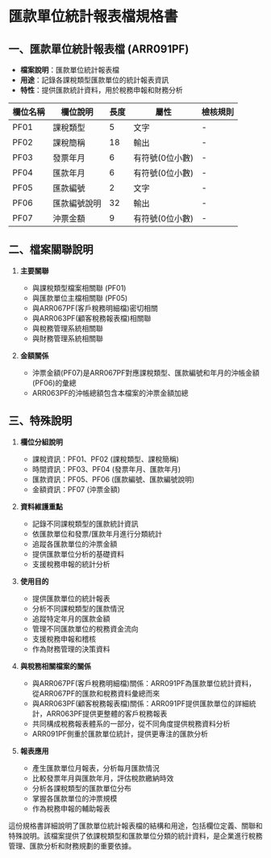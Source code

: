 # 匯款單位統計報表檔規格書

## 一、匯款單位統計報表檔 (ARR091PF)
- **檔案說明**：匯款單位統計報表檔
- **用途**：記錄各課稅類型匯款單位的統計報表資訊
- **特性**：提供匯款統計資料，用於稅務申報和財務分析

| 欄位名稱 | 欄位說明 | 長度 | 屬性 | 檢核規則 |
|---------|---------|------|------|----------|
| PF01 | 課稅類型 | 5 | 文字 | - |
| PF02 | 課稅簡稱 | 18 | 輸出 | - |
| PF03 | 發票年月 | 6 | 有符號(0位小數) | - |
| PF04 | 匯款年月 | 6 | 有符號(0位小數) | - |
| PF05 | 匯款編號 | 2 | 文字 | - |
| PF06 | 匯款編號說明 | 32 | 輸出 | - |
| PF07 | 沖票金額 | 9 | 有符號(0位小數) | - |

## 二、檔案關聯說明

1. **主要關聯**
   - 與課稅類型檔案相關聯 (PF01)
   - 與匯款單位主檔相關聯 (PF05)
   - 與ARR067PF(客戶稅務明細檔)密切相關
   - 與ARR063PF(顧客稅務報表檔)相關聯
   - 與稅務管理系統相關聯
   - 與財務管理系統相關聯

2. **金額關係**
   - 沖票金額(PF07)是ARR067PF對應課稅類型、匯款編號和年月的沖帳金額(PF06)的彙總
   - ARR063PF的沖帳總額包含本檔案的沖票金額加總

## 三、特殊說明

1. **欄位分組說明**
   - 課稅資訊：PF01、PF02 (課稅類型、課稅簡稱)
   - 時間資訊：PF03、PF04 (發票年月、匯款年月)
   - 匯款資訊：PF05、PF06 (匯款編號、匯款編號說明)
   - 金額資訊：PF07 (沖票金額)

2. **資料維護重點**
   - 記錄不同課稅類型的匯款統計資訊
   - 依匯款單位和發票/匯款年月進行分類統計
   - 追蹤各匯款單位的沖票金額
   - 提供匯款單位分析的基礎資料
   - 支援稅務申報的統計分析

3. **使用目的**
   - 提供匯款單位的統計報表
   - 分析不同課稅類型的匯款情況
   - 追蹤特定年月的匯款金額
   - 管理不同匯款單位的稅務資金流向
   - 支援稅務申報和稽核
   - 作為財務管理的決策資料

4. **與稅務相關檔案的關係**
   - 與ARR067PF(客戶稅務明細檔)關係：ARR091PF為匯款單位統計資料，從ARR067PF的匯款和稅務資料彙總而來
   - 與ARR063PF(顧客稅務報表檔)關係：ARR091PF提供匯款單位的詳細統計，ARR063PF提供更整體的客戶稅務報表
   - 共同構成稅務報表體系的一部分，從不同角度提供稅務資料分析
   - ARR091PF側重於匯款單位統計，提供更專注的匯款分析

5. **報表應用**
   - 產生匯款單位月報表，分析每月匯款情況
   - 比較發票年月與匯款年月，評估稅款繳納時效
   - 分析各課稅類型的匯款單位分布
   - 掌握各匯款單位的沖票規模
   - 作為稅務申報的輔助報表

這份規格書詳細說明了匯款單位統計報表檔的結構和用途，包括欄位定義、關聯和特殊說明。該檔案提供了依課稅類型和匯款單位分類的統計資料，是企業進行稅務管理、匯款分析和財務規劃的重要依據。 